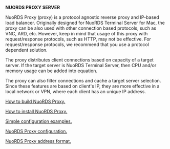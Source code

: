 **NUORDS PROXY SERVER**  
  
NuoRDS Proxy (proxy) is a protocol agnostic reverse proxy and IP-based load balancer. Originally designed for NuoRDS Terminal Server for Mac, the proxy can be also used with other connection based protocols, such as VNC, ARD, etc. However, keep in mind that usage of this proxy with request/response protocols, such as HTTP, may not be effective. For request/response protocols, we recommend that you use a protocol dependent solution.  
  
The proxy distributes client connections based on capacity of a target server. If the target server is NuoRDS Terminal Server, then CPU and/or memory usage can be added into equation.  
  
The proxy can also filter connections and cache a target server selection. Since these features are based on client's IP, they are more effective in a local network or VPN, where each client has an unique IP address.  
  
[How to build NuoRDS Proxy.](doc/BUILD.md)  
  
[How to install NuoRDS Proxy.](doc/INSTALL.md)  
  
[Simple configuration examples.](doc/EXAMPLES.md)  
  
[NuoRDS Proxy configuration.](doc/CONFIG.md)  
  
[NuoRDS Proxy address format.](doc/ADDRESS.md)  
  